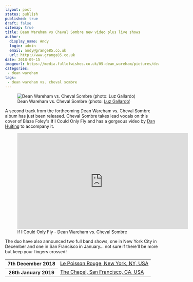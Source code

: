 ```yaml
---
layout: post
status: publish
published: true
draft: false
sitemap: true
title: Dean Wareham vs Cheval Sombre new video plus live shows
author:
  display_name: Andy
  login: admin
  email: andy@grange85.co.uk
  url: http://www.grange85.co.uk
date: 2018-09-15
imageurl: https://media.fullofwishes.co.uk/05-dean_wareham/pictures/dean-wareham-vs-cheval-sombre-luz-gallardo.jpg
categories:
 - dean wareham
tags:
 - dean wareham vs. cheval sombre
---
```

<figure class="caption aligncenter"><img src="https://media.fullofwishes.co.uk/05-dean_wareham/pictures/dean-wareham-vs-cheval-sombre-luz-gallardo.jpg" alt="Dean Wareham vs. Cheval Sombre (photo: Luz Gallardo)" class="img-fluid"><figcaption class="caption-text">Dean Wareham vs. Cheval Sombre (photo: <a href="http://luzgallardo.com/portraits#/id/i12702237/full">Luz Gallardo</a>)</figcaption></figure>
<p class="lead">A second track from the forthcoming Dean Wareham vs. Cheval Sombre album has just been released. Cheval Sombre takes lead vocals on this cover of Blaze Foley's If I Could Only Fly and has a gorgeous video by <a href="http://www.danhuiting.com/music-videos/">Dan Huiting</a> to accompany it.</p>
<figure class="caption aligncenter"><iframe width="560" height="315" src="https://www.youtube-nocookie.com/embed/mFYXNs8sZL8" frameborder="0" allowfullscreen></iframe><figcaption class="caption-text">If I Could Only Fly - Dean Wareham vs. Cheval Sombre</figcaption></figure>
<p>The duo have also announced two full band shows, one in New York City in December and one in San Francisco in January&hellip; not sure if there'll be more but keep your fingers crossed!</p>
<table class="table table-striped">
      <tbody><tr>
        <th class="col-md-4">7th December 2018</th>
        <td class="col-md-8"><a href="/database/dean-and-britta/shows/2018/2018-12-07-dean-wareham-vs-cheval-sombre-le-poisson-rouge-new-york-ny-usa/">Le Poisson Rouge, New York, NY, USA</a></td>
      </tr>
      <tr>
        <th class="col-md-4">26th January 2019</th>
        <td class="col-md-8"><a href="/database/dean-and-britta/shows/2019/2019-01-26-dean-wareham-vs-cheval-sombre-the-chapel-san-francisco-ca-usa/">The Chapel, San Francisco, CA, USA</a></td>
      </tr>
</tbody></table>
